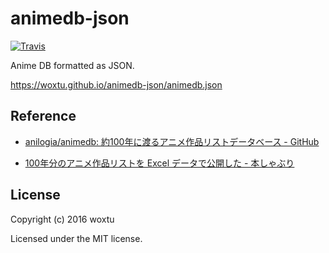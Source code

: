 # animedb-json

[![Travis](https://img.shields.io/travis/woxtu/animedb-json.svg?style=flat-square)](https://travis-ci.org/woxtu/animedb-json)

Anime DB formatted as JSON.

https://woxtu.github.io/animedb-json/animedb.json

## Reference

- [anilogia/animedb: 約100年に渡るアニメ作品リストデータベース - GitHub](https://github.com/anilogia/animedb)

- [100年分のアニメ作品リストを Excel データで公開した - 本しゃぶり](http://honeshabri.hatenablog.com/entry/animedb_shared)

## License

Copyright (c) 2016 woxtu

Licensed under the MIT license.

